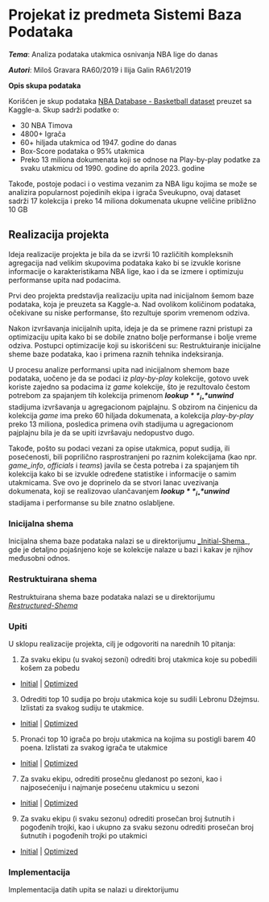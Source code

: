 # Projekat iz predmeta Sistemi Baza Podataka

**_Tema_**: Analiza podataka utakmica osnivanja NBA lige do danas

**_Autori_**: Miloš Gravara RA60/2019 i Ilija Galin RA61/2019

**Opis skupa podataka**

Korišćen je skup podataka [NBA Database - Basketball dataset](https://www.kaggle.com/datasets/wyattowalsh/basketball) preuzet sa Kaggle-a.
Skup sadrži podatke o: 
* 30 NBA Timova 
* 4800+ Igrača
* 60+ hiljada utakmica od 1947. godine do danas 
* Box-Score podataka o 95% utakmica
* Preko 13 miliona dokumenata koji se odnose na Play-by-play podatke za svaku utakmicu od 1990. godine do aprila 2023. godine

Takođe, postoje podaci i o vestima vezanim za NBA ligu kojima se može se analizira popularnost pojedinih ekipa i igrača
Sveukupno, ovaj dataset sadrži 17 kolekcija i preko 14 miliona dokumenata ukupne veličine približno 10 GB

## Realizacija projekta 

Ideja realizacije projekta je bila da se izvrši 10 različitih kompleksnih agregacija nad velikim skupovima podataka kako bi se izvukle korisne informacije o karakteristikama NBA lige,
kao i da se izmere i optimizuju performanse upita nad podacima. 

Prvi deo projekta predstavlja realizaciju upita nad inicijalnom šemom baze podataka, koja je preuzeta sa Kaggle-a.
Nad ovolikom količinom podataka, očekivane su niske performanse, što rezultuje sporim vremenom odziva.

Nakon izvršavanja inicijalnih upita, ideja je da se primene razni pristupi za optimizaciju upita kako bi se dobile znatno bolje performanse i bolje vreme odziva. 
Postupci optimizacije koji su iskorišćeni su: Restruktuiranje inicijalne sheme baze podataka, kao i primena raznih tehnika indeksiranja.

U procesu analize performansi upita nad inicijalnom shemom baze podataka, uočeno je da se podaci iz _play-by-play_ kolekcije, gotovo uvek koriste zajedno sa podacima iz 
_game_ kolekcije, što je rezultovalo čestom potrebom za spajanjem tih kolekcija primenom _**$lookup**_ i _**$unwind**_ stadijuma izvršavanja u agregacionom pajplajnu.
S obzirom na činjenicu da kolekcija _game_ ima preko 60 hiljada dokumenata, a kolekcija _play-by-play_ preko 13 miliona, posledica primena ovih stadijuma u agregacionom pajplajnu
bila je da se upiti izvršavaju nedopustvo dugo.

Takođe, pošto su podaci vezani za opise utakmica, poput sudija, ili posećenosti, bili poprilično rasprostranjeni po raznim kolekcijama (kao npr. _game_info_, _officials_ i _teams_) javila se česta potreba 
i za spajanjem tih kolekcija kako bi se izvukle određene statistike i informacije o samim utakmicama. Sve ovo je doprinelo da se stvori lanac uvezivanja dokumenata, koji se realizovao ulančavanjem _**$lookup**_ i _**$unwind**_ stadijama i performanse su bile znatno oslabljene.

### Inicijalna shema 
Inicijalna shema baze podataka nalazi se u direktorijumu [_Initial-Shema](Initial-Shema/README.md)_, gde je detaljno pojašnjeno koje se kolekcije nalaze u bazi i kakav je njihov međusobni odnos. 

### Restruktuirana shema 
Restruktuirana shema baze podataka nalazi se u direktorijumu [_Restructured-Shema_](Restructured-Schema/README.md)

### Upiti 
U sklopu realizacije projekta, cilj je odgovoriti na narednih 10 pitanja: 
1. Za svaku ekipu (u svakoj sezoni) odrediti broj utakmica koje su pobedili košem za pobedu 
* [Initial](MongoDB-Projekat/Initial-Shema/Milos/Query1/README.md) | [Optimized](MongoDB-Projekat/Restructured-Shema/Milos/Query1/README.md)
3. Odrediti top 10 sudija po broju utakmica koje su sudili Lebronu Džejmsu. Izlistati za svakog sudiju te utakmice.
* [Initial](MongoDB-Projekat/Initial-Shema/Milos/Query2/README.md) | [Optimized](MongoDB-Projekat/Restructured-Shema/Milos/Query2/README.md)
5. Pronaći top 10 igrača po broju utakmica na kojima su postigli barem 40 poena. Izlistati za svakog igrača te utakmice
* [Initial](MongoDB-Projekat/Initial-Shema/Milos/Query3/README.md) | [Optimized](MongoDB-Projekat/Restructured-Shema/Milos/Query3/README.md)
7. Za svaku ekipu, odrediti prosečnu gledanost po sezoni, kao i najposećeniju i najmanje posećenu utakmicu u sezoni
* [Initial](MongoDB-Projekat/Initial-Shema/Milos/Query4/README.md) | [Optimized](MongoDB-Projekat/Restructured-Shema/Milos/Query4/README.md)
9. Za svaku ekipu (i svaku sezonu) odrediti prosečan broj šutnutih i pogođenih trojki, kao i ukupno za svaku sezonu odrediti prosečan broj šutnutih i pogođenih trojki po utakmici
* [Initial](MongoDB-Projekat/Initial-Shema/Milos/Query5/README.md) | [Optimized](MongoDB-Projekat/Restructured-Shema/Milos/Query5/README.md)

### Implementacija

Implementacija datih upita se nalazi u direktorijumu

